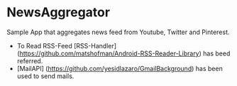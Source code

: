 # NewsAggregator

 Sample App that aggregates news feed from Youtube, Twitter and Pinterest.

- To Read RSS-Feed [RSS-Handler] (https://github.com/matshofman/Android-RSS-Reader-Library) has beed referred.
- [MailAPI] (https://github.com/yesidlazaro/GmailBackground) has been used to send mails.
